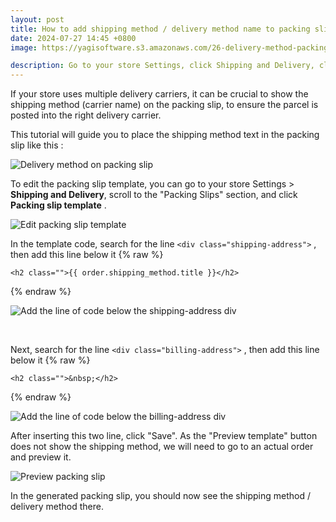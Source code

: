 ```yaml
---
layout: post
title: How to add shipping method / delivery method name to packing slip in Shopify
date: 2024-07-27 14:45 +0800
image: https://yagisoftware.s3.amazonaws.com/26-delivery-method-packing-slip/cover.png

description: Go to your store Settings, click Shipping and Delivery, click Packing slip template and add this line below shipping address
---
```


If your store uses multiple delivery carriers, it can be crucial to show the shipping method (carrier name) on the packing slip, to ensure the parcel is posted into the right delivery carrier.

This tutorial will guide you to place the shipping method text in the packing slip like this : 

![Delivery method on packing slip](https://yagisoftware.s3.amazonaws.com/26-delivery-method-packing-slip/delivery_method_packing_slip.png)

To edit the packing slip template, you can go to your store Settings > <strong>Shipping and Delivery</strong>, scroll to the "Packing Slips" section, and click <strong>Packing slip template</strong> .

![Edit packing slip template](https://yagisoftware.s3.amazonaws.com/26-delivery-method-packing-slip/settings-packingslip.png)

In the template code, search for the line `<div class="shipping-address">` , then add this line below it
{% raw %}
```liquid
<h2 class="">{{ order.shipping_method.title }}</h2>
```
{% endraw %}

![Add the line of code below the shipping-address div](https://yagisoftware.s3.amazonaws.com/26-delivery-method-packing-slip/shipping_address.png)

<br>

Next, search for the line `<div class="billing-address">` , then add this line below it
{% raw %}
```liquid
<h2 class="">&nbsp;</h2>
```
{% endraw %}

![Add the line of code below the billing-address div](https://yagisoftware.s3.amazonaws.com/26-delivery-method-packing-slip/billing_address.png)

After inserting this two line, click "Save". As the "Preview template" button does not show the shipping method, we will need to go to an actual order and preview it.

![Preview packing slip](https://yagisoftware.s3.amazonaws.com/26-delivery-method-packing-slip/preview.png)

In the generated packing slip, you should now see the shipping method / delivery method there.

